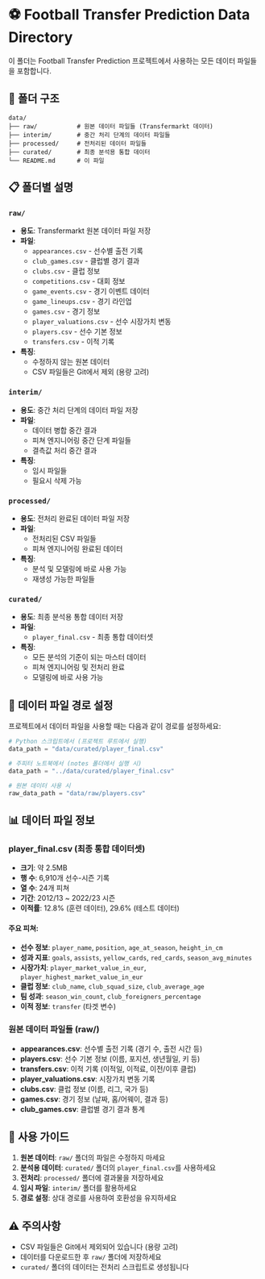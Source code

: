 # ⚽ Football Transfer Prediction Data Directory

이 폴더는 Football Transfer Prediction 프로젝트에서 사용하는 모든 데이터 파일들을 포함합니다.

## 📂 폴더 구조

```
data/
├── raw/           # 원본 데이터 파일들 (Transfermarkt 데이터)
├── interim/       # 중간 처리 단계의 데이터 파일들
├── processed/     # 전처리된 데이터 파일들
├── curated/       # 최종 분석용 통합 데이터
└── README.md      # 이 파일
```

## 📋 폴더별 설명

### `raw/`

- **용도**: Transfermarkt 원본 데이터 파일 저장
- **파일**:
  - `appearances.csv` - 선수별 출전 기록
  - `club_games.csv` - 클럽별 경기 결과
  - `clubs.csv` - 클럽 정보
  - `competitions.csv` - 대회 정보
  - `game_events.csv` - 경기 이벤트 데이터
  - `game_lineups.csv` - 경기 라인업
  - `games.csv` - 경기 정보
  - `player_valuations.csv` - 선수 시장가치 변동
  - `players.csv` - 선수 기본 정보
  - `transfers.csv` - 이적 기록
- **특징**:
  - 수정하지 않는 원본 데이터
  - CSV 파일들은 Git에서 제외 (용량 고려)

### `interim/`

- **용도**: 중간 처리 단계의 데이터 파일 저장
- **파일**:
  - 데이터 병합 중간 결과
  - 피쳐 엔지니어링 중간 단계 파일들
  - 결측값 처리 중간 결과
- **특징**:
  - 임시 파일들
  - 필요시 삭제 가능

### `processed/`

- **용도**: 전처리 완료된 데이터 파일 저장
- **파일**:
  - 전처리된 CSV 파일들
  - 피쳐 엔지니어링 완료된 데이터
- **특징**:
  - 분석 및 모델링에 바로 사용 가능
  - 재생성 가능한 파일들

### `curated/`

- **용도**: 최종 분석용 통합 데이터 저장
- **파일**:
  - `player_final.csv` - 최종 통합 데이터셋
- **특징**:
  - 모든 분석의 기준이 되는 마스터 데이터
  - 피쳐 엔지니어링 및 전처리 완료
  - 모델링에 바로 사용 가능

## 🔧 데이터 파일 경로 설정

프로젝트에서 데이터 파일을 사용할 때는 다음과 같이 경로를 설정하세요:

```python
# Python 스크립트에서 (프로젝트 루트에서 실행)
data_path = "data/curated/player_final.csv"

# 주피터 노트북에서 (notes 폴더에서 실행 시)
data_path = "../data/curated/player_final.csv"

# 원본 데이터 사용 시
raw_data_path = "data/raw/players.csv"
```

## 📊 데이터 파일 정보

### player_final.csv (최종 통합 데이터셋)

- **크기**: 약 2.5MB
- **행 수**: 6,910개 선수-시즌 기록
- **열 수**: 24개 피쳐
- **기간**: 2012/13 ~ 2022/23 시즌
- **이적률**: 12.8% (훈련 데이터), 29.6% (테스트 데이터)

#### 주요 피쳐:

- **선수 정보**: `player_name`, `position`, `age_at_season`, `height_in_cm`
- **성과 지표**: `goals`, `assists`, `yellow_cards`, `red_cards`, `season_avg_minutes`
- **시장가치**: `player_market_value_in_eur`, `player_highest_market_value_in_eur`
- **클럽 정보**: `club_name`, `club_squad_size`, `club_average_age`
- **팀 성과**: `season_win_count`, `club_foreigners_percentage`
- **이적 정보**: `transfer` (타겟 변수)

### 원본 데이터 파일들 (raw/)

- **appearances.csv**: 선수별 출전 기록 (경기 수, 출전 시간 등)
- **players.csv**: 선수 기본 정보 (이름, 포지션, 생년월일, 키 등)
- **transfers.csv**: 이적 기록 (이적일, 이적료, 이전/이후 클럽)
- **player_valuations.csv**: 시장가치 변동 기록
- **clubs.csv**: 클럽 정보 (이름, 리그, 국가 등)
- **games.csv**: 경기 정보 (날짜, 홈/어웨이, 결과 등)
- **club_games.csv**: 클럽별 경기 결과 통계

## 🚀 사용 가이드

1. **원본 데이터**: `raw/` 폴더의 파일은 수정하지 마세요
2. **분석용 데이터**: `curated/` 폴더의 `player_final.csv`를 사용하세요
3. **전처리**: `processed/` 폴더에 결과물을 저장하세요
4. **임시 파일**: `interim/` 폴더를 활용하세요
5. **경로 설정**: 상대 경로를 사용하여 호환성을 유지하세요

## ⚠️ 주의사항

- CSV 파일들은 Git에서 제외되어 있습니다 (용량 고려)
- 데이터를 다운로드한 후 `raw/` 폴더에 저장하세요
- `curated/` 폴더의 데이터는 전처리 스크립트로 생성됩니다
